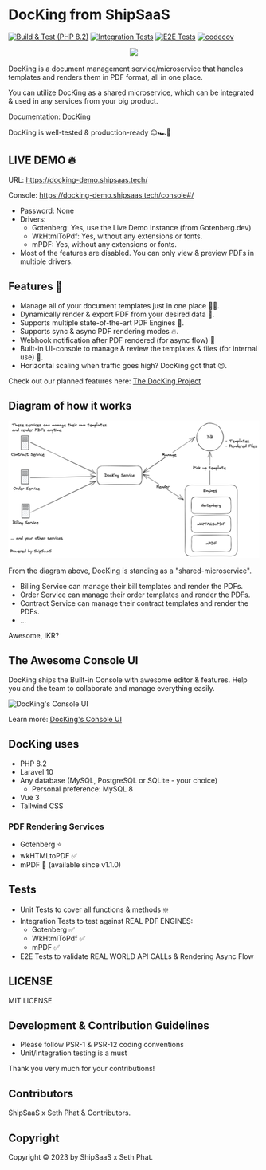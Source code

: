 # DocKing from ShipSaaS

[![Build & Test (PHP 8.2)](https://github.com/shipsaas/docking/actions/workflows/build.yml/badge.svg)](https://github.com/shipsaas/docking/actions/workflows/build.yml)
[![Integration Tests](https://github.com/shipsaas/docking/actions/workflows/integration.yml/badge.svg)](https://github.com/shipsaas/docking/actions/workflows/integration.yml)
[![E2E Tests](https://github.com/shipsaas/docking/actions/workflows/e2e.yml/badge.svg)](https://github.com/shipsaas/docking/actions/workflows/e2e.yml)
[![codecov](https://codecov.io/gh/shipsaas/docking/branch/main/graph/badge.svg?token=FAZ9899IPW)](https://codecov.io/gh/shipsaas/docking)

<p align="center" width="100%">
    <img src="https://raw.githubusercontent.com/shipsaas/docking/main/docs/img/logo.png"> 
</p>

DocKing is a document management service/microservice that handles templates and renders them in PDF format, all in one place.

You can utilize DocKing as a shared microservice, which can be integrated & used in any services from your big product.

Documentation: [DocKing](https://docking.shipsaas.tech)

DocKing is well-tested & production-ready 😉🏎️🚀

## LIVE DEMO 🔥

URL: https://docking-demo.shipsaas.tech/

Console: https://docking-demo.shipsaas.tech/console#/


- Password: None
- Drivers:
  - Gotenberg: Yes, use the Live Demo Instance (from Gotenberg.dev)
  - WkHtmlToPdf: Yes, without any extensions or fonts.
  - mPDF: Yes, without any extensions or fonts.
- Most of the features are disabled. You can only view & preview PDFs in multiple drivers.

## Features 🚀
- Manage all of your document templates just in one place 📰🧾.
- Dynamically render & export PDF from your desired data 🏃‍.
- Supports multiple state-of-the-art PDF Engines 🍻.
- Supports sync & async PDF rendering modes 🔥.
- Webhook notification after PDF rendered (for async flow) 🚀
- Built-in UI-console to manage & review the templates & files (for internal use) 🔋.
- Horizontal scaling when traffic goes high? DocKing got that 😉.

Check out our planned features here: [The DocKing Project](https://github.com/orgs/shipsaas/projects/1)

## Diagram of how it works

![DocKing](./docs/img/full-picture.png)

From the diagram above, DocKing is standing as a "shared-microservice".

- Billing Service can manage their bill templates and render the PDFs.
- Order Service can manage their order templates and render the PDFs.
- Contract Service can manage their contract templates and render the PDFs.
- ...

Awesome, IKR?

## The Awesome Console UI

DocKing ships the Built-in Console with awesome editor & features. Help you and the team to collaborate and
manage everything easily.

![DocKing's Console UI](https://iili.io/H4QDEJe.png)

Learn more: [DocKing's Console UI](https://docking.shipsaas.tech/getting-started/console-ui)

## DocKing uses
- PHP 8.2
- Laravel 10
- Any database (MySQL, PostgreSQL or SQLite - your choice)
  -  Personal preference: MySQL 8
- Vue 3
- Tailwind CSS

### PDF Rendering Services
- Gotenberg ⭐️
- wkHTMLtoPDF ✅
- mPDF 🧰 (available since v1.1.0)

## Tests

- Unit Tests to cover all functions & methods ❇️
- Integration Tests to test against REAL PDF ENGINES:
  - Gotenberg ✅
  - WkHtmlToPdf ✅
  - mPDF ✅
- E2E Tests to validate REAL WORLD API CALLs & Rendering Async Flow

## LICENSE

MIT LICENSE

## Development & Contribution Guidelines
- Please follow PSR-1 & PSR-12 coding conventions
- Unit/Integration testing is a must

Thank you very much for your contributions!

## Contributors

ShipSaaS x Seth Phat & Contributors.

## Copyright

Copyright ©️ 2023 by ShipSaaS x Seth Phat.
